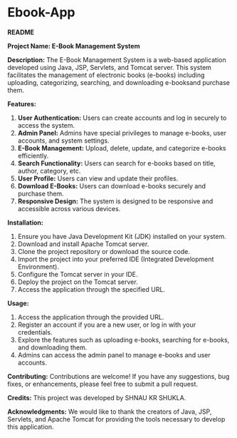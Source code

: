 # Ebook-App
**README**

**Project Name: E-Book Management System**

**Description:**
The E-Book Management System is a web-based application developed using Java, JSP, Servlets, and Tomcat server. This system facilitates the management of electronic books (e-books) including uploading, categorizing, searching, and downloading e-booksand purchase them.

**Features:**
1. **User Authentication:** Users can create accounts and log in securely to access the system.
2. **Admin Panel:** Admins have special privileges to manage e-books, user accounts, and system settings.
3. **E-Book Management:** Upload, delete, update, and categorize e-books efficiently.
4. **Search Functionality:** Users can search for e-books based on title, author, category, etc.
5. **User Profile:** Users can view and update their profiles.
6. **Download E-Books:** Users can download e-books securely and purchase them.
7. **Responsive Design:** The system is designed to be responsive and accessible across various devices.

**Installation:**
1. Ensure you have Java Development Kit (JDK) installed on your system.
2. Download and install Apache Tomcat server.
3. Clone the project repository or download the source code.
4. Import the project into your preferred IDE (Integrated Development Environment).
5. Configure the Tomcat server in your IDE.
6. Deploy the project on the Tomcat server.
7. Access the application through the specified URL.

**Usage:**
1. Access the application through the provided URL.
2. Register an account if you are a new user, or log in with your credentials.
3. Explore the features such as uploading e-books, searching for e-books, and downloading them.
4. Admins can access the admin panel to manage e-books and user accounts.

**Contributing:**
Contributions are welcome! If you have any suggestions, bug fixes, or enhancements, please feel free to submit a pull request.

**Credits:**
This project was developed by SHNAU KR SHUKLA.

**Acknowledgments:**
We would like to thank the creators of Java, JSP, Servlets, and Apache Tomcat for providing the tools necessary to develop this application.

